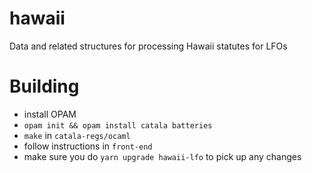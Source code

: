 # hawaii

Data and related structures for processing Hawaii statutes for LFOs

# Building

- install OPAM
- `opam init && opam install catala batteries`
- `make` in `catala-regs/ocaml`
- follow instructions in `front-end`
- make sure you do `yarn upgrade hawaii-lfo` to pick up any changes
